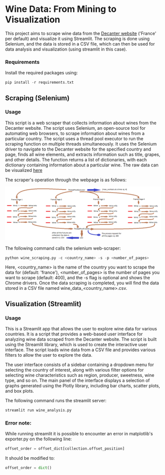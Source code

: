 # Wine Data: From Mining to Visualization
This project aims to scrape wine data from the [Decanter website](https://www.decanter.com/wine-reviews/search/france/page/1/3)
('France' per default) and visualize it using Streamlit. The scraping is done using Selenium, and the data is stored in a CSV file,
which can then be used for data analysis and visualization (using streamlit in this case). 

### Requirements
Install the required packages using:

```python
pip install -r requirements.txt
```

## Scraping (Selenium)
### Usage

This script is a web scraper that collects information about wines from the Decanter website.
The script uses Selenium, an open-source tool for automating web browsers, to scrape information about wines from a particular country.
The script uses a thread pool executor to run the scraping function on multiple threads simultaneously.
It uses the Selenium driver to navigate to the Decanter website for the specified country and page,
finds all wine elements, and extracts information such as title, grapes, and other details.
The function returns a list of dictionaries, with each dictionary containing information about a particular wine.
The raw data can be visualized [here](wine_data_france.png)

The scraper's operation through the webpage is as follows:

![scraping_diagram](img/scraping_diagram.png "scraping_diagram")

The following command calls the selenium web-scraper:
```python
python wine_scraping.py -c <country_name> -s -p <number_of_pages>
```

Here, <country_name> is the name of the country you want to scrape the data for (default: 'france'),
<number_of_pages> is the number of pages you want to scrape (default: 400), and the -s flag is optional and shows the Chrome drivers.
Once the data scraping is completed, you will find the data stored in a CSV file named wine_data_<country_name>.csv.


## Visualization (Streamlit)
### Usage

This is a Streamlit app that allows the user to explore wine data for various countries. 
It is a script that provides a web-based user interface for analyzing wine data scraped from the Decanter website. The script is built using the Streamlit library, which is used to create the interactive user interface. The script loads wine data from a CSV file and provides various filters to allow the user to explore the data.

The user interface consists of a sidebar containing a dropdown menu for selecting the country of interest, along with various filter options for selecting wine characteristics such as region, producer, sweetness, wine type, and so on. The main panel of the interface displays a selection of graphs generated using the Plotly library, including bar charts, scatter plots, and box plots.

The following command runs the streamlit server:
```python
streamlit run wine_analysis.py
```


### Error note:
While running streamlit it is possible to encounter an error in matplotlib's exporter.py on the following line:
```python
offset_order = offset_dict[collection.offset_position]
```
It should be modified to:
```python
offset_order = dict()
```
